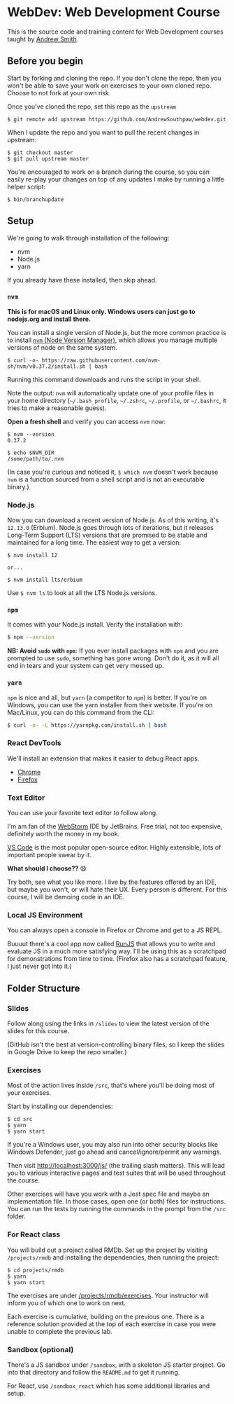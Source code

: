 # WebDev: Web Development Course

This is the source code and training content for Web Development courses taught by [Andrew Smith](https://github.com/andrewsouthpaw/).

## Before you begin

Start by forking and cloning the repo. If you don't clone the repo, then you won't be able to save your work on exercises to your own cloned repo. Choose to not fork at your own risk.

Once you've cloned the repo, set this repo as the `upstream`

```
$ git remote add upstream https://github.com/AndrewSouthpaw/webdev.git
```

When I update the repo and you want to pull the recent changes in upstream:

```
$ git checkout master
$ git pull upstream master
```

You're encouraged to work on a branch during the course, so you can easily re-play your changes on top of any updates I make by running a little helper script:

```
$ bin/branchupdate
``` 

## Setup

We're going to walk through installation of the following:

- nvm
- Node.js
- yarn

If you already have these installed, then skip ahead.

### `nvm`

**This is for macOS and Linux only. Windows users can just go to nodejs.org and install there.**

You can install a single version of Node.js, but the more common practice is to install [`nvm` (Node Version Manager)](https://github.com/nvm-sh/nvm), which allows you manage multiple versions of node on the same system.

```
$ curl -o- https://raw.githubusercontent.com/nvm-sh/nvm/v0.37.2/install.sh | bash
```

Running this command downloads and runs the script in your shell.

Note the output: `nvm` will automatically update one of your profile files in your home directory (`~/.bash_profile`, `~/.zshrc`, `~/.profile`, or `~/.bashrc`, it tries to make a reasonable guess).
 
**Open a fresh shell** and verify you can access `nvm` now:

```shell
$ nvm --version
0.37.2

$ echo $NVM_DIR
/some/path/to/.nvm
```

(In case you're curious and noticed it, `$ which nvm` doesn't work because `nvm` is a function sourced from a shell script and is not an executable binary.)

### Node.js

Now you can download a recent version of Node.js. As of this writing, it's `12.13.0` (Erbium). Node.js goes through lots of iterations, but it releases Long-Term Support (LTS) versions that are promised to be stable and maintained for a long time. The easiest way to get a version:

```shell
$ nvm install 12

or...

$ nvm install lts/erbium
``` 

Use `$ nvm ls` to look at all the LTS Node.js versions.

### `npm`

It comes with your Node.js install. Verify the installation with:

```bash
$ npm --version
```

**NB: Avoid `sudo` with `npm`**: If you ever install packages with `npm` and you are prompted to use `sudo`, something has gone wrong. Don't do it, as it will all end in tears and your system can get very messed up.

### `yarn`

`npm` is nice and all, but `yarn` (a competitor to `npm`) is better. If you're on Windows, you can use the yarn installer from their website. If you're on Mac/Linux, you can do this command from the CLI:

```bash
$ curl -o- -L https://yarnpkg.com/install.sh | bash
```

### React DevTools

We'll install an extension that makes it easier to debug React apps.

* [Chrome](https://chrome.google.com/webstore/detail/react-developer-tools/fmkadmapgofadopljbjfkapdkoienihi)
* [Firefox](https://addons.mozilla.org/en-US/firefox/addon/react-devtools/)

### Text Editor

You can use your favorite text editor to follow along.

I'm am fan of the [WebStorm](https://www.jetbrains.com/webstorm/) IDE by JetBrains. Free trial, not too expensive, definitely worth the money in my book.

[VS Code](https://code.visualstudio.com/) is the most popular open-source editor. Highly extensible, lots of important people swear by it. 

**What should I choose??** 😧

Try both, see what you like more. I live by the features offered by an IDE, but maybe you won't, or will hate their UX. Every person is different. For this course, I will be demoing code in an IDE.

### Local JS Environment

You can always open a console in Firefox or Chrome and get to a JS REPL.

Buuuut there's a cool app now called [RunJS](https://runjs.dev/) that allows you to write and evaluate JS in a much more satisfying way. I'll be using this as a scratchpad for demonstrations from time to time. (Firefox also has a scratchpad feature, I just never got into it.)  

## Folder Structure

### Slides

Follow along using the links in `/slides` to view the latest version of the slides for this course.

(GitHub isn't the best at version-controlling binary files, so I keep the slides in Google Drive to keep the repo smaller.)

### Exercises

Most of the action lives inside `/src`, that's where you'll be doing most of your exercises.

Start by installing our dependencies:

```shell
$ cd src
$ yarn
$ yarn start
```

If you're a Windows user, you may also run into other security blocks like Windows Defender, just go ahead and cancel/ignore/permit any warnings.

Then visit <http://localhost:3000/js/> (the trailing slash matters). This will lead you to various interactive pages and test suites that will be used throughout the course.

Other exercises will have you work with a Jest spec file and maybe an implementation file. In those cases, open one (or both) files for instructions. You can run the tests by running the commands in the prompt from the `/src` folder.

### For React class

You will build out a project called RMDb. Set up the project by visiting `/projects/rmdb` and installing the dependencies, then running the project:

```shell
$ cd projects/rmdb
$ yarn
$ yarn start
```

The exercises are under [/projects/rmdb/exercises](/projects/rmdb/exercises). Your instructor will inform you of which one to work on next.

Each exercise is cumulative, building on the previous one. There is a reference solution provided at the top of each exercise in case you were unable to complete the previous lab.

### Sandbox (optional)

There's a JS sandbox under `/sandbox`, with a skeleton JS starter project. Go into that directory and follow the `README.md` to get it running.

For React, use `/sandbox_react` which has some additional libraries and setup.
